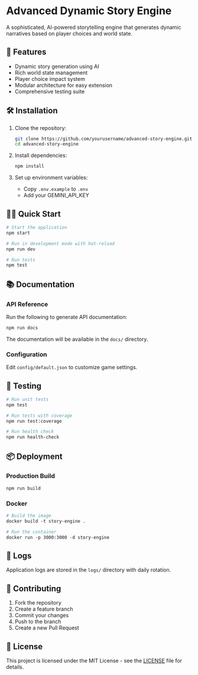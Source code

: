 # Advanced Dynamic Story Engine

A sophisticated, AI-powered storytelling engine that generates dynamic narratives based on player choices and world state.

## 🚀 Features

- Dynamic story generation using AI
- Rich world state management
- Player choice impact system
- Modular architecture for easy extension
- Comprehensive testing suite

## 🛠️ Installation

1. Clone the repository:
   ```bash
   git clone https://github.com/yourusername/advanced-story-engine.git
   cd advanced-story-engine
   ```

2. Install dependencies:
   ```bash
   npm install
   ```

3. Set up environment variables:
   - Copy `.env.example` to `.env`
   - Add your GEMINI_API_KEY

## 🏃‍♂️ Quick Start

```bash
# Start the application
npm start

# Run in development mode with hot-reload
npm run dev

# Run tests
npm test
```

## 📚 Documentation

### API Reference

Run the following to generate API documentation:
```bash
npm run docs
```

The documentation will be available in the `docs/` directory.

### Configuration

Edit `config/default.json` to customize game settings.

## 🧪 Testing

```bash
# Run unit tests
npm test

# Run tests with coverage
npm run test:coverage

# Run health check
npm run health-check
```

## 📦 Deployment

### Production Build
```bash
npm run build
```

### Docker
```dockerfile
# Build the image
docker build -t story-engine .

# Run the container
docker run -p 3000:3000 -d story-engine
```

## 📝 Logs

Application logs are stored in the `logs/` directory with daily rotation.

## 🤝 Contributing

1. Fork the repository
2. Create a feature branch
3. Commit your changes
4. Push to the branch
5. Create a new Pull Request

## 📄 License

This project is licensed under the MIT License - see the [LICENSE](LICENSE) file for details.
